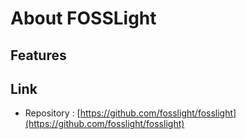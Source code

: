 # About FOSSLight



## Features


## Link
- Repository : [https://github.com/fosslight/fosslight](https://github.com/fosslight/fosslight)
